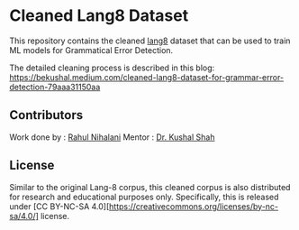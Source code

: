 # Cleaned Lang8 Dataset

This repository contains the cleaned [lang8](https://github.com/google-research-datasets/clang8) dataset that can be used to train ML models for Grammatical Error Detection.

The detailed cleaning process is described in this blog:
https://bekushal.medium.com/cleaned-lang8-dataset-for-grammar-error-detection-79aaa31150aa

## Contributors

Work done by : [Rahul Nihalani](https://www.linkedin.com/in/rahul-nihalani)
Mentor : [Dr. Kushal Shah](https://www.linkedin.com/in/kushal-shah-95b9a3b)

## License

Similar to the original Lang-8 corpus, this cleaned corpus is also distributed for research and educational purposes only. Specifically, this is released under [CC BY-NC-SA 4.0][https://creativecommons.org/licenses/by-nc-sa/4.0/] license.  



